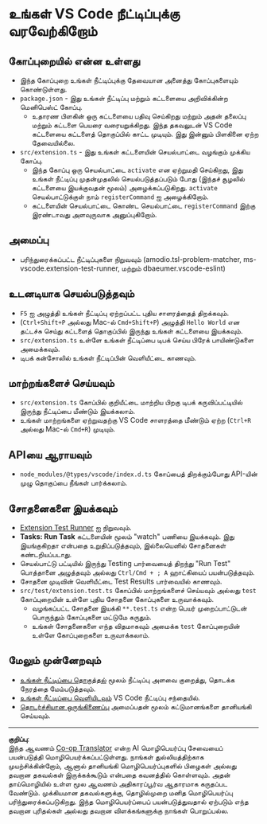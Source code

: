 <!--
CO_OP_TRANSLATOR_METADATA:
{
  "original_hash": "62b2632720dd39ef391d6b60b9b4bfb8",
  "translation_date": "2025-10-11T11:37:17+00:00",
  "source_file": "code/09.UpdateSamples/Aug/vscode/phiext/vsc-extension-quickstart.md",
  "language_code": "ta"
}
-->
# உங்கள் VS Code நீட்டிப்புக்கு வரவேற்கிறோம்

## கோப்புறையில் என்ன உள்ளது

* இந்த கோப்புறை உங்கள் நீட்டிப்புக்கு தேவையான அனைத்து கோப்புகளையும் கொண்டுள்ளது.
* `package.json` - இது உங்கள் நீட்டிப்பு மற்றும் கட்டளையை அறிவிக்கின்ற மெனிபெஸ்ட் கோப்பு.
  * உதாரண பிளகின் ஒரு கட்டளையை பதிவு செய்கிறது மற்றும் அதன் தலைப்பு மற்றும் கட்டளை பெயரை வரையறுக்கிறது. இந்த தகவலுடன் VS Code கட்டளையை கட்டளைத் தொகுப்பில் காட்ட முடியும். இது இன்னும் பிளகினை ஏற்ற தேவையில்லை.
* `src/extension.ts` - இது உங்கள் கட்டளையின் செயல்பாட்டை வழங்கும் முக்கிய கோப்பு.
  * இந்த கோப்பு ஒரு செயல்பாட்டை `activate` என ஏற்றுமதி செய்கிறது, இது உங்கள் நீட்டிப்பு முதன்முதலில் செயல்படுத்தப்படும் போது (இந்தச் சூழலில் கட்டளையை இயக்குவதன் மூலம்) அழைக்கப்படுகிறது. `activate` செயல்பாட்டுக்குள் நாம் `registerCommand` ஐ அழைக்கிறோம்.
  * கட்டளையின் செயல்பாட்டை கொண்ட செயல்பாட்டை `registerCommand` இற்கு இரண்டாவது அளவுருவாக அனுப்புகிறோம்.

## அமைப்பு

* பரிந்துரைக்கப்பட்ட நீட்டிப்புகளை நிறுவவும் (amodio.tsl-problem-matcher, ms-vscode.extension-test-runner, மற்றும் dbaeumer.vscode-eslint)

## உடனடியாக செயல்படுத்தவும்

* `F5` ஐ அழுத்தி உங்கள் நீட்டிப்பு ஏற்றப்பட்ட புதிய சாளரத்தைத் திறக்கவும்.
* (`Ctrl+Shift+P` அல்லது Mac-ல் `Cmd+Shift+P`) அழுத்தி `Hello World` என தட்டச்சு செய்து கட்டளைத் தொகுப்பில் இருந்து உங்கள் கட்டளையை இயக்கவும்.
* `src/extension.ts` உள்ளே உங்கள் நீட்டிப்பை டிபக் செய்ய பிரேக் பாயிண்டுகளை அமைக்கவும்.
* டிபக் கன்சோலில் உங்கள் நீட்டிப்பின் வெளியீட்டை காணவும்.

## மாற்றங்களைச் செய்யவும்

* `src/extension.ts` கோப்பில் குறியீட்டை மாற்றிய பிறகு டிபக் கருவிப்பட்டியில் இருந்து நீட்டிப்பை மீண்டும் இயக்கலாம்.
* உங்கள் மாற்றங்களை ஏற்றுவதற்கு VS Code சாளரத்தை மீண்டும் ஏற்ற (`Ctrl+R` அல்லது Mac-ல் `Cmd+R`) முடியும்.

## APIயை ஆராயவும்

* `node_modules/@types/vscode/index.d.ts` கோப்பைத் திறக்கும்போது API-யின் முழு தொகுப்பை நீங்கள் பார்க்கலாம்.

## சோதனைகளை இயக்கவும்

* [Extension Test Runner](https://marketplace.visualstudio.com/items?itemName=ms-vscode.extension-test-runner) ஐ நிறுவவும்.
* **Tasks: Run Task** கட்டளையின் மூலம் "watch" பணியை இயக்கவும். இது இயங்குகிறதா என்பதை உறுதிப்படுத்தவும், இல்லையெனில் சோதனைகள் கண்டறியப்படாது.
* செயல்பாட்டு பட்டியில் இருந்து Testing பார்வையைத் திறந்து "Run Test" பொத்தானை அழுத்தவும் அல்லது `Ctrl/Cmd + ; A` ஹாட்கியைப் பயன்படுத்தவும்.
* சோதனை முடிவின் வெளியீட்டை Test Results பார்வையில் காணவும்.
* `src/test/extension.test.ts` கோப்பில் மாற்றங்களைச் செய்யவும் அல்லது `test` கோப்புறையின் உள்ளே புதிய சோதனை கோப்புகளை உருவாக்கவும்.
  * வழங்கப்பட்ட சோதனை இயக்கி `**.test.ts` என்ற பெயர் முறைப்பாட்டுடன் பொருந்தும் கோப்புகளை மட்டுமே கருதும்.
  * உங்கள் சோதனைகளை எந்த விதமாகவும் அமைக்க `test` கோப்புறையின் உள்ளே கோப்புறைகளை உருவாக்கலாம்.

## மேலும் முன்னேறவும்

* [உங்கள் நீட்டிப்பை தொகுத்தல்](https://code.visualstudio.com/api/working-with-extensions/bundling-extension) மூலம் நீட்டிப்பு அளவை குறைத்து, தொடக்க நேரத்தை மேம்படுத்தவும்.
* [உங்கள் நீட்டிப்பை வெளியிடவும்](https://code.visualstudio.com/api/working-with-extensions/publishing-extension) VS Code நீட்டிப்பு சந்தையில்.
* [தொடர்ச்சியான ஒருங்கிணைப்பு](https://code.visualstudio.com/api/working-with-extensions/continuous-integration) அமைப்பதன் மூலம் கட்டுமானங்களை தானியங்கி செய்யவும்.

---

**குறிப்பு**:  
இந்த ஆவணம் [Co-op Translator](https://github.com/Azure/co-op-translator) என்ற AI மொழிபெயர்ப்பு சேவையைப் பயன்படுத்தி மொழிபெயர்க்கப்பட்டுள்ளது. நாங்கள் துல்லியத்திற்காக முயற்சிக்கின்றோம், ஆனால் தானியங்கி மொழிபெயர்ப்புகளில் பிழைகள் அல்லது தவறான தகவல்கள் இருக்கக்கூடும் என்பதை கவனத்தில் கொள்ளவும். அதன் தாய்மொழியில் உள்ள மூல ஆவணம் அதிகாரப்பூர்வ ஆதாரமாக கருதப்பட வேண்டும். முக்கியமான தகவல்களுக்கு, தொழில்முறை மனித மொழிபெயர்ப்பு பரிந்துரைக்கப்படுகிறது. இந்த மொழிபெயர்ப்பைப் பயன்படுத்துவதால் ஏற்படும் எந்த தவறான புரிதல்கள் அல்லது தவறான விளக்கங்களுக்கு நாங்கள் பொறுப்பல்ல.